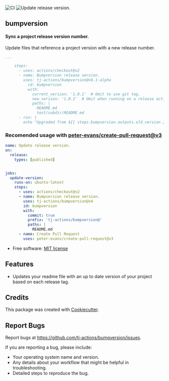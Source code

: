![CI](https://github.com/tj-actions/bumpversion/workflows/CI/badge.svg)
![Update release version.](https://github.com/tj-actions/bumpversion/workflows/Update%20release%20version./badge.svg)

bumpversion
-----------

#### Sync a project release version number.

Update files that reference a project version with a new release number.

```yaml
...

    steps:
      - uses: actions/checkout@v2
      - name: Bumpversion release version.
        uses: tj-actions/bumpversion@v6.1-alpha
          id: bumpversion
          with:
            current_version: '1.0.1'  # Omit to use git tag.
            new_version: '1.0.2'  # Omit when running on a release action.
            paths: |
              README.md
              test/subdir/README.md
      - run: |
        echo "Upgraded from ${{ steps.bumpversion.outputs.old_version }} -> ${{ steps.bumpversion.outputs.new_version }}" 
```


### Recomended usage with [peter-evans/create-pull-request@v3](https://github.com/peter-evans/create-pull-request)

```yaml
name: Update release version.
on:
  release:
    types: [published]


jobs:
  update-version:
    runs-on: ubuntu-latest
    steps:
      - uses: actions/checkout@v2
      - name: Bumpversion release version.
        uses: tj-actions/bumpversion@v4
        id: bumpversion
        with:
          commit: true
          prefix: 'tj-actions/bumpversion@'
          paths: |
            README.md
      - name: Create Pull Request
        uses: peter-evans/create-pull-request@v3
```






* Free software: [MIT license](LICENSE)

Features
--------

* Updates your readme file with an up to date version of your project based on each release tag.



Credits
-------

This package was created with [Cookiecutter](https://github.com/cookiecutter/cookiecutter).



Report Bugs
-----------

Report bugs at https://github.com/tj-actions/bumpversion/issues.

If you are reporting a bug, please include:

* Your operating system name and version.
* Any details about your workflow that might be helpful in troubleshooting.
* Detailed steps to reproduce the bug.
